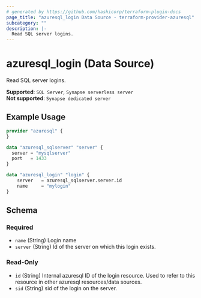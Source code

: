 ```yaml
---
# generated by https://github.com/hashicorp/terraform-plugin-docs
page_title: "azuresql_login Data Source - terraform-provider-azuresql"
subcategory: ""
description: |-
  Read SQL server logins.
---
```


# azuresql_login (Data Source)

Read SQL server logins.

**Supported**: `SQL Server`, `Synapse serverless server` \
**Not supported**: `Synapse dedicated server`

## Example Usage

```terraform
provider "azuresql" {
}

data "azuresql_sqlserver" "server" {
  server = "mysqlserver"
  port   = 1433
}

data "azuresql_login" "login" {
    server   = azuresql_sqlserver.server.id
    name     = "mylogin"
}
```

<!-- schema generated by tfplugindocs -->
## Schema

### Required

- `name` (String) Login name
- `server` (String) Id of the server on which this login exists.

### Read-Only

- `id` (String)  Internal azuresql ID of the login resource. Used to refer to this resource in other azuresql resources/data sources.
- `sid` (String) sid of the login on the server.

